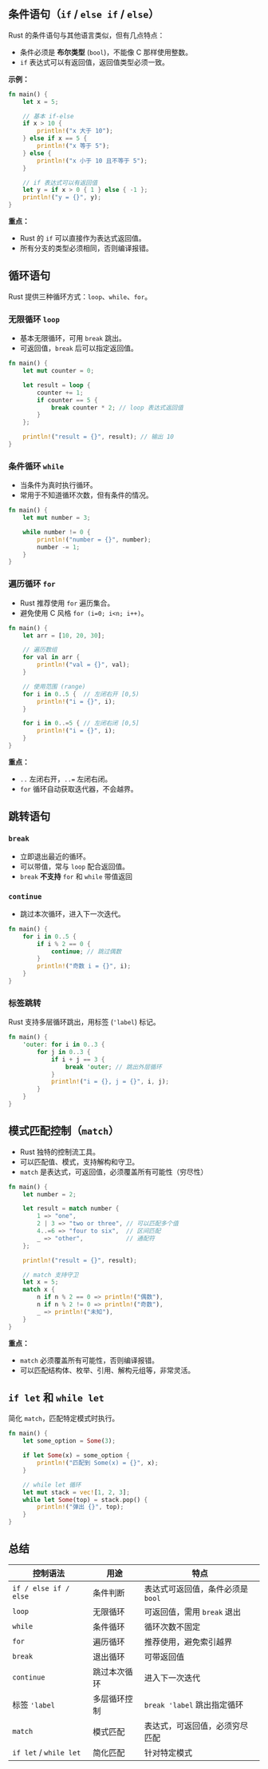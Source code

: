## 条件语句（`if` / `else if` / `else`）

Rust 的条件语句与其他语言类似，但有几点特点：

* 条件必须是 **布尔类型** (`bool`)，不能像 C 那样使用整数。
* `if` 表达式可以有返回值，返回值类型必须一致。

**示例：**

```rust
fn main() {
    let x = 5;

    // 基本 if-else
    if x > 10 {
        println!("x 大于 10");
    } else if x == 5 {
        println!("x 等于 5");
    } else {
        println!("x 小于 10 且不等于 5");
    }

    // if 表达式可以有返回值
    let y = if x > 0 { 1 } else { -1 };
    println!("y = {}", y);
}
```

**重点：**

* Rust 的 `if` 可以直接作为表达式返回值。
* 所有分支的类型必须相同，否则编译报错。


## 循环语句

Rust 提供三种循环方式：`loop`、`while`、`for`。

### 无限循环 `loop`

* 基本无限循环，可用 `break` 跳出。
* 可返回值，`break` 后可以指定返回值。

```rust
fn main() {
    let mut counter = 0;

    let result = loop {
        counter += 1;
        if counter == 5 {
            break counter * 2; // loop 表达式返回值
        }
    };

    println!("result = {}", result); // 输出 10
}
```

### 条件循环 `while`

* 当条件为真时执行循环。
* 常用于不知道循环次数，但有条件的情况。

```rust
fn main() {
    let mut number = 3;

    while number != 0 {
        println!("number = {}", number);
        number -= 1;
    }
}
```

### 遍历循环 `for`

* Rust 推荐使用 `for` 遍历集合。
* 避免使用 C 风格 `for (i=0; i<n; i++)`。

```rust
fn main() {
    let arr = [10, 20, 30];

    // 遍历数组
    for val in arr {
        println!("val = {}", val);
    }

    // 使用范围 (range)
    for i in 0..5 {  // 左闭右开 [0,5)
        println!("i = {}", i);
    }

    for i in 0..=5 { // 左闭右闭 [0,5]
        println!("i = {}", i);
    }
}
```

**重点：**

* `..` 左闭右开，`..=` 左闭右闭。
* `for` 循环自动获取迭代器，不会越界。



## 跳转语句

### `break`

* 立即退出最近的循环。
* 可以带值，常与 `loop` 配合返回值。
* `break` **不支持** `for` 和 `while` 带值返回

### `continue`

* 跳过本次循环，进入下一次迭代。

```rust
fn main() {
    for i in 0..5 {
        if i % 2 == 0 {
            continue; // 跳过偶数
        }
        println!("奇数 i = {}", i);
    }
}
```

### 标签跳转

Rust 支持多层循环跳出，用标签 (`'label`) 标记。

```rust
fn main() {
    'outer: for i in 0..3 {
        for j in 0..3 {
            if i + j == 3 {
                break 'outer; // 跳出外层循环
            }
            println!("i = {}, j = {}", i, j);
        }
    }
}
```


## 模式匹配控制（`match`）

* Rust 独特的控制流工具。
* 可以匹配值、模式，支持解构和守卫。
* `match` 是表达式，可返回值，必须覆盖所有可能性（穷尽性）

```rust
fn main() {
    let number = 2;

    let result = match number {
        1 => "one",
        2 | 3 => "two or three", // 可以匹配多个值
        4..=6 => "four to six",  // 区间匹配
        _ => "other",            // 通配符
    };

    println!("result = {}", result);

    // match 支持守卫
    let x = 5;
    match x {
        n if n % 2 == 0 => println!("偶数"),
        n if n % 2 != 0 => println!("奇数"),
        _ => println!("未知"),
    }
}
```

**重点：**

* `match` 必须覆盖所有可能性，否则编译报错。
* 可以匹配结构体、枚举、引用、解构元组等，非常灵活。


## `if let` 和 `while let`

简化 `match`，匹配特定模式时执行。

```rust
fn main() {
    let some_option = Some(3);

    if let Some(x) = some_option {
        println!("匹配到 Some(x) = {}", x);
    }

    // while let 循环
    let mut stack = vec![1, 2, 3];
    while let Some(top) = stack.pop() {
        println!("弹出 {}", top);
    }
}
```

## 总结

| 控制语法                   | 用途     | 特点                    |
| ---------------------- | ------ | --------------------- |
| `if / else if / else`  | 条件判断   | 表达式可返回值，条件必须是 `bool`  |
| `loop`                 | 无限循环   | 可返回值，需用 `break` 退出    |
| `while`                | 条件循环   | 循环次数不固定               |
| `for`                  | 遍历循环   | 推荐使用，避免索引越界           |
| `break`                | 退出循环   | 可带返回值                 |
| `continue`             | 跳过本次循环 | 进入下一次迭代               |
| 标签 `'label`            | 多层循环控制 | `break 'label` 跳出指定循环 |
| `match`                | 模式匹配   | 表达式，可返回值，必须穷尽匹配       |
| `if let` / `while let` | 简化匹配   | 针对特定模式                |


